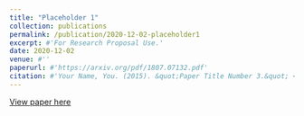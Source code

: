 ```yaml
---
title: "Placeholder 1"
collection: publications
permalink: /publication/2020-12-02-placeholder1
excerpt: #'For Research Proposal Use.'
date: 2020-12-02
venue: #''
paperurl: #'https://arxiv.org/pdf/1807.07132.pdf'
citation: #'Your Name, You. (2015). &quot;Paper Title Number 3.&quot; <i>Journal 1</i>. 1(3).'
---
```




[View paper here](https://drive.google.com/file/d/1lWTDRFQ0Tr8-cgUGisAuvzKAbvaNdgx2/view?usp=sharing)


